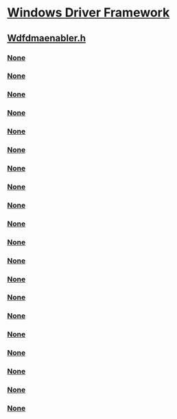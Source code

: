 # [Windows Driver Framework](../_wdf/index.md)
## [Wdfdmaenabler.h](index.md)
### [None](../wdfdmaenabler/nc-wdfdmaenabler-evt_wdf_dma_enabler_disable.md)
### [None](../wdfdmaenabler/nc-wdfdmaenabler-evt_wdf_dma_enabler_enable.md)
### [None](../wdfdmaenabler/nc-wdfdmaenabler-evt_wdf_dma_enabler_fill.md)
### [None](../wdfdmaenabler/nc-wdfdmaenabler-evt_wdf_dma_enabler_flush.md)
### [None](../wdfdmaenabler/nc-wdfdmaenabler-evt_wdf_dma_enabler_selfmanaged_io_start.md)
### [None](../wdfdmaenabler/nc-wdfdmaenabler-evt_wdf_dma_enabler_selfmanaged_io_stop.md)
### [None](../wdfdmaenabler/ne-wdfdmaenabler-_wdf_dma_direction.md)
### [None](../wdfdmaenabler/ne-wdfdmaenabler-_wdf_dma_enabler_config_flags.md)
### [None](../wdfdmaenabler/ne-wdfdmaenabler-_wdf_dma_profile.md)
### [None](../wdfdmaenabler/nf-wdfdmaenabler-wdfdmaenablerconfiguresystemprofile.md)
### [None](../wdfdmaenabler/nf-wdfdmaenabler-wdfdmaenablercreate.md)
### [None](../wdfdmaenabler/nf-wdfdmaenabler-wdfdmaenablergetfragmentlength.md)
### [None](../wdfdmaenabler/nf-wdfdmaenabler-wdfdmaenablergetmaximumlength.md)
### [None](../wdfdmaenabler/nf-wdfdmaenabler-wdfdmaenablergetmaximumscattergatherelements.md)
### [None](../wdfdmaenabler/nf-wdfdmaenabler-wdfdmaenablersetmaximumscattergatherelements.md)
### [None](../wdfdmaenabler/nf-wdfdmaenabler-wdfdmaenablerwdmgetdmaadapter.md)
### [None](../wdfdmaenabler/nf-wdfdmaenabler-wdf_dma_enabler_config_init.md)
### [None](../wdfdmaenabler/nf-wdfdmaenabler-wdf_dma_system_profile_config_init.md)
### [None](../wdfdmaenabler/ns-wdfdmaenabler-_wdf_dma_enabler_config.md)
### [None](../wdfdmaenabler/ns-wdfdmaenabler-_wdf_dma_system_profile_config.md)
